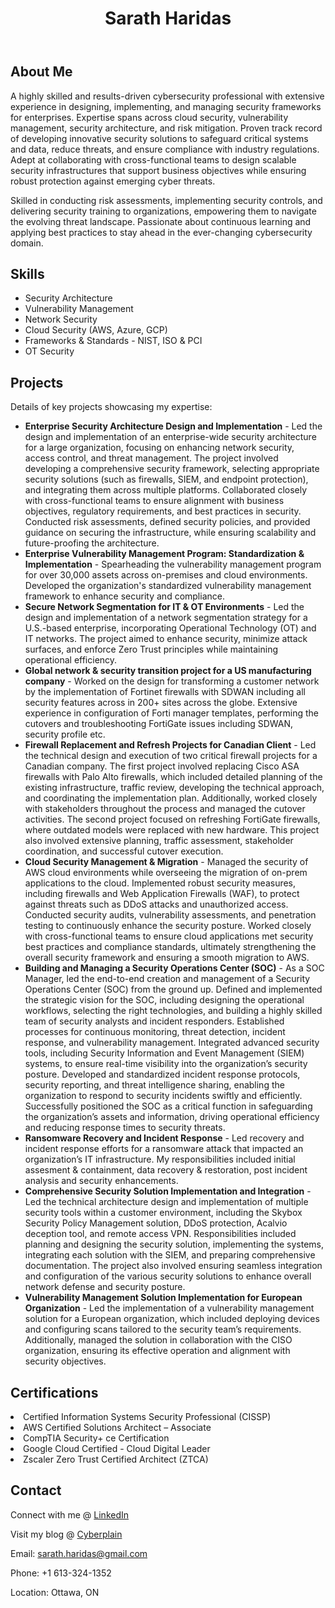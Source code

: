 <!DOCTYPE html>
<html lang="en">
<head>
    <meta charset="UTF-8">
    <meta name="viewport" content="width=device-width, initial-scale=1.0">
 </head>
<body>
    <header>
        <h1>Sarath Haridas</h1>
        </header>
    <div class="container">
        <section class="about">
            <h2>About Me</h2>
            <p>A highly skilled and results-driven cybersecurity professional with extensive experience in designing, implementing, and managing security frameworks for enterprises. Expertise spans across cloud security, vulnerability management, security architecture, and risk mitigation. Proven track record of developing innovative security solutions to safeguard critical systems and data, reduce threats, and ensure compliance with industry regulations. Adept at collaborating with cross-functional teams to design scalable security infrastructures that support business objectives while ensuring robust protection against emerging cyber threats.

Skilled in conducting risk assessments, implementing security controls, and delivering security training to organizations, empowering them to navigate the evolving threat landscape. Passionate about continuous learning and applying best practices to stay ahead in the ever-changing cybersecurity domain.</p>
        </section>
        <section class="Skills">
            <h2>Skills</h2>
            <ul>
                <li>Security Architecture</li>
                <li>Vulnerability Management</li>
                <li>Network Security</li>
                <li>Cloud Security (AWS, Azure, GCP)</li>
                <li>Frameworks & Standards - NIST, ISO & PCI </li>
                <li>OT Security</li>
            </ul>
        </section>
        <section class="Projects">
            <h2>Projects</h2>
            <p>Details of key projects showcasing my expertise:</p>
            <ul>
                <li><strong>Enterprise Security Architecture Design and Implementation</strong> - Led the design and implementation of an enterprise-wide security architecture for a large organization, focusing on enhancing network security, access control, and threat management. The project involved developing a comprehensive security framework, selecting appropriate security solutions (such as firewalls, SIEM, and endpoint protection), and integrating them across multiple platforms. Collaborated closely with cross-functional teams to ensure alignment with business objectives, regulatory requirements, and best practices in security. Conducted risk assessments, defined security policies, and provided guidance on securing the infrastructure, while ensuring scalability and future-proofing the architecture.</li>
                <li><strong>Enterprise Vulnerability Management Program: Standardization & Implementation</strong> - Spearheading the vulnerability management program for over 30,000 assets across on-premises and cloud environments. Developed the organization's standardized vulnerability management framework to enhance security and compliance.</li>
                <li><strong>Secure Network Segmentation for IT & OT Environments</strong> - Led the design and implementation of a network segmentation strategy for a U.S.-based enterprise, incorporating Operational Technology (OT) and IT networks. The project aimed to enhance security, minimize attack surfaces, and enforce Zero Trust principles while maintaining operational efficiency.
                <li><strong>Global network & security transition project for a US manufacturing company</strong> - Worked on the design for transforming a customer network by the implementation of Fortinet firewalls with SDWAN including all security features across in 200+ sites across the globe. Extensive experience in configuration of Forti manager templates, performing the cutovers and troubleshooting FortiGate issues including SDWAN, security profile etc.</li>
                <li><strong>Firewall Replacement and Refresh Projects for Canadian Client</strong> - Led the technical design and execution of two critical firewall projects for a Canadian company. The first project involved replacing Cisco ASA firewalls with Palo Alto firewalls, which included detailed planning of the existing infrastructure, traffic review, developing the technical approach, and coordinating the implementation plan. Additionally, worked closely with stakeholders throughout the process and managed the cutover activities. The second project focused on refreshing FortiGate firewalls, where outdated models were replaced with new hardware. This project also involved extensive planning, traffic assessment, stakeholder coordination, and successful cutover execution. </li>
                <li><strong>Cloud Security Management & Migration</strong> - Managed the security of AWS cloud environments while overseeing the migration of on-prem applications to the cloud. Implemented robust security measures, including firewalls and Web Application Firewalls (WAF), to protect against threats such as DDoS attacks and unauthorized access. Conducted security audits, vulnerability assessments, and penetration testing to continuously enhance the security posture. Worked closely with cross-functional teams to ensure cloud applications met security best practices and compliance standards, ultimately strengthening the overall security framework and ensuring a smooth migration to AWS.</li>
                <li><strong>Building and Managing a Security Operations Center (SOC)</strong> - As a SOC Manager, led the end-to-end creation and management of a Security Operations Center (SOC) from the ground up. Defined and implemented the strategic vision for the SOC, including designing the operational workflows, selecting the right technologies, and building a highly skilled team of security analysts and incident responders. Established processes for continuous monitoring, threat detection, incident response, and vulnerability management. Integrated advanced security tools, including Security Information and Event Management (SIEM) systems, to ensure real-time visibility into the organization’s security posture. Developed and standardized incident response protocols, security reporting, and threat intelligence sharing, enabling the organization to respond to security incidents swiftly and efficiently. Successfully positioned the SOC as a critical function in safeguarding the organization’s assets and information, driving operational efficiency and reducing response times to security threats.</li>
                <li><strong>Ransomware Recovery and Incident Response</strong> - Led recovery and incident response efforts for a ransomware attack that impacted an organization’s IT infrastructure. My responsibilities included initial assesment & containment, data recovery & restoration, post incident analysis and security enhancements.</li>
                <li><strong>Comprehensive Security Solution Implementation and Integration</strong> - Led the technical architecture design and implementation of multiple security tools within a customer environment, including the Skybox Security Policy Management solution, DDoS protection, Acalvio deception tool, and remote access VPN. Responsibilities included planning and designing the security solution, implementing the systems, integrating each solution with the SIEM, and preparing comprehensive documentation. The project also involved ensuring seamless integration and configuration of the various security solutions to enhance overall network defense and security posture.</li>
                <li><strong>Vulnerability Management Solution Implementation for European Organization</strong> - Led the implementation of a vulnerability management solution for a European organization, which included deploying devices and configuring scans tailored to the security team’s requirements. Additionally, managed the solution in collaboration with the CISO organization, ensuring its effective operation and alignment with security objectives.</li>
            </ul>
        </section>
        <section class="Certifications">
        <h2>Certifications</h2>
        <li>Certified Information Systems Security Professional (CISSP)</li>
        <li>AWS Certified Solutions Architect – Associate</li>
        <li>CompTIA Security+ ce Certification</li>
        <li>Google Cloud Certified - Cloud Digital Leader</li>
        <li>Zscaler Zero Trust Certified Architect (ZTCA)</li>
        </section>
        <section class="Contact">
            <h2>Contact</h2>
            <p>Connect with me @ <a href="https://www.linkedin.com/in/sarath-haridas-cissp-87122147" target="_blank">LinkedIn</a></p>
            <p>Visit my blog @ <a href="https://www.linkedin.com/newsletters/7112204275157458945/" target="_blank">Cyberplain</a></p>
            <p>Email: sarath.haridas@gmail.com</p>
            <p>Phone: +1 613-324-1352</p>
            <p>Location: Ottawa, ON </p>
        </section>
    </div>
</body>
</html>
